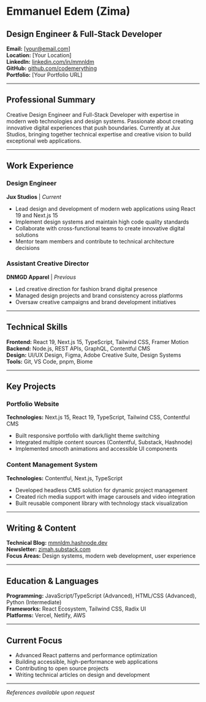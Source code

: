 # Emmanuel Edem (Zima)

## Design Engineer & Full-Stack Developer

**Email:** [your@email.com]  
**Location:** [Your Location]  
**LinkedIn:** [linkedin.com/in/mmnldm](https://linkedin.com/in/mmnldm)  
**GitHub:** [github.com/codemerything](https://github.com/codemerything)  
**Portfolio:** [Your Portfolio URL]

---

## Professional Summary

Creative Design Engineer and Full-Stack Developer with expertise in modern web technologies and design systems. Passionate about creating innovative digital experiences that push boundaries. Currently at Jux Studios, bringing together technical expertise and creative vision to build exceptional web applications.

---

## Work Experience

### Design Engineer

**Jux Studios** | _Current_

- Lead design and development of modern web applications using React 19 and Next.js 15
- Implement design systems and maintain high code quality standards
- Collaborate with cross-functional teams to create innovative digital solutions
- Mentor team members and contribute to technical architecture decisions

### Assistant Creative Director

**DNMGD Apparel** | _Previous_

- Led creative direction for fashion brand digital presence
- Managed design projects and brand consistency across platforms
- Oversaw creative campaigns and brand development initiatives

---

## Technical Skills

**Frontend:** React 19, Next.js 15, TypeScript, Tailwind CSS, Framer Motion  
**Backend:** Node.js, REST APIs, GraphQL, Contentful CMS  
**Design:** UI/UX Design, Figma, Adobe Creative Suite, Design Systems  
**Tools:** Git, VS Code, pnpm, Biome

---

## Key Projects

### Portfolio Website

**Technologies:** Next.js 15, React 19, TypeScript, Tailwind CSS, Contentful CMS

- Built responsive portfolio with dark/light theme switching
- Integrated multiple content sources (Contentful, Substack, Hashnode)
- Implemented smooth animations and accessible UI components

### Content Management System

**Technologies:** Contentful, Next.js, TypeScript

- Developed headless CMS solution for dynamic project management
- Created rich media support with image carousels and video integration
- Built reusable component library with technology stack visualization

---

## Writing & Content

**Technical Blog:** [mmnldm.hashnode.dev](https://mmnldm.hashnode.dev)  
**Newsletter:** [zimah.substack.com](https://zimah.substack.com)  
**Focus Areas:** Design systems, modern web development, user experience

---

## Education & Languages

**Programming:** JavaScript/TypeScript (Advanced), HTML/CSS (Advanced), Python (Intermediate)  
**Frameworks:** React Ecosystem, Tailwind CSS, Radix UI  
**Platforms:** Vercel, Netlify, AWS

---

## Current Focus

- Advanced React patterns and performance optimization
- Building accessible, high-performance web applications
- Contributing to open source projects
- Writing technical articles on design and development

---

_References available upon request_
